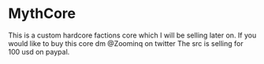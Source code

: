 # MythCore
This is a custom hardcore factions core which I will be selling later on.
If you would like to buy this core dm @Zoominq on twitter
The src is selling for 100 usd on paypal.
